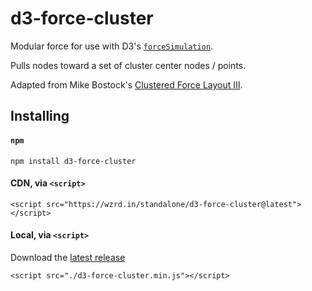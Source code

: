 # d3-force-cluster

Modular force for use with D3's [`forceSimulation`](https://github.com/d3/d3-force#forceSimulation).

Pulls nodes toward a set of cluster center nodes / points.

Adapted from Mike Bostock's [Clustered Force Layout III](https://bl.ocks.org/mbostock/7881887).


## Installing

#### `npm`

`npm install d3-force-cluster`

#### CDN, via `<script>`

`<script src="https://wzrd.in/standalone/d3-force-cluster@latest"></script>`

#### Local, via `<script>`

Download the [latest release](https://github.com/ericsoco/d3-force-cluster/releases/latest)

`<script src="./d3-force-cluster.min.js"></script>`
